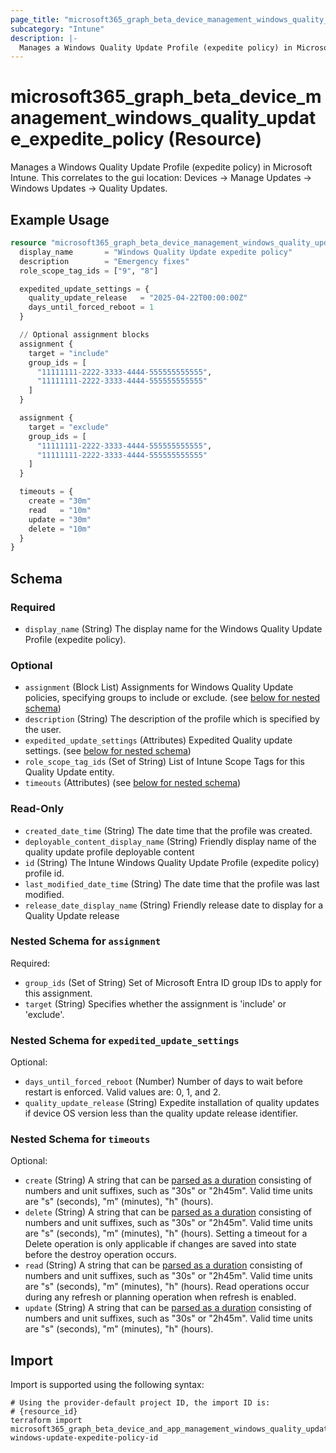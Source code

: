 ```yaml
---
page_title: "microsoft365_graph_beta_device_management_windows_quality_update_expedite_policy Resource - terraform-provider-microsoft365"
subcategory: "Intune"
description: |-
  Manages a Windows Quality Update Profile (expedite policy) in Microsoft Intune. This correlates to the gui location: Devices -> Manage Updates -> Windows Updates -> Quality Updates.
---
```


# microsoft365_graph_beta_device_management_windows_quality_update_expedite_policy (Resource)

Manages a Windows Quality Update Profile (expedite policy) in Microsoft Intune. This correlates to the gui location: Devices -> Manage Updates -> Windows Updates -> Quality Updates.

## Example Usage

```terraform
resource "microsoft365_graph_beta_device_management_windows_quality_update_expedite_policy" "example" {
  display_name       = "Windows Quality Update expedite policy"
  description        = "Emergency fixes"
  role_scope_tag_ids = ["9", "8"]

  expedited_update_settings = {
    quality_update_release   = "2025-04-22T00:00:00Z"
    days_until_forced_reboot = 1
  }

  // Optional assignment blocks
  assignment {
    target = "include"
    group_ids = [
      "11111111-2222-3333-4444-555555555555",
      "11111111-2222-3333-4444-555555555555"
    ]
  }

  assignment {
    target = "exclude"
    group_ids = [
      "11111111-2222-3333-4444-555555555555",
      "11111111-2222-3333-4444-555555555555"
    ]
  }

  timeouts = {
    create = "30m"
    read   = "10m"
    update = "30m"
    delete = "10m"
  }
}
```

<!-- schema generated by tfplugindocs -->
## Schema

### Required

- `display_name` (String) The display name for the Windows Quality Update Profile (expedite policy).

### Optional

- `assignment` (Block List) Assignments for Windows Quality Update policies, specifying groups to include or exclude. (see [below for nested schema](#nestedblock--assignment))
- `description` (String) The description of the profile which is specified by the user.
- `expedited_update_settings` (Attributes) Expedited Quality update settings. (see [below for nested schema](#nestedatt--expedited_update_settings))
- `role_scope_tag_ids` (Set of String) List of Intune Scope Tags for this Quality Update entity.
- `timeouts` (Attributes) (see [below for nested schema](#nestedatt--timeouts))

### Read-Only

- `created_date_time` (String) The date time that the profile was created.
- `deployable_content_display_name` (String) Friendly display name of the quality update profile deployable content
- `id` (String) The Intune Windows Quality Update Profile (expedite policy) profile id.
- `last_modified_date_time` (String) The date time that the profile was last modified.
- `release_date_display_name` (String) Friendly release date to display for a Quality Update release

<a id="nestedblock--assignment"></a>
### Nested Schema for `assignment`

Required:

- `group_ids` (Set of String) Set of Microsoft Entra ID group IDs to apply for this assignment.
- `target` (String) Specifies whether the assignment is 'include' or 'exclude'.


<a id="nestedatt--expedited_update_settings"></a>
### Nested Schema for `expedited_update_settings`

Optional:

- `days_until_forced_reboot` (Number) Number of days to wait before restart is enforced. Valid values are: 0, 1, and 2.
- `quality_update_release` (String) Expedite installation of quality updates if device OS version less than the quality update release identifier.


<a id="nestedatt--timeouts"></a>
### Nested Schema for `timeouts`

Optional:

- `create` (String) A string that can be [parsed as a duration](https://pkg.go.dev/time#ParseDuration) consisting of numbers and unit suffixes, such as "30s" or "2h45m". Valid time units are "s" (seconds), "m" (minutes), "h" (hours).
- `delete` (String) A string that can be [parsed as a duration](https://pkg.go.dev/time#ParseDuration) consisting of numbers and unit suffixes, such as "30s" or "2h45m". Valid time units are "s" (seconds), "m" (minutes), "h" (hours). Setting a timeout for a Delete operation is only applicable if changes are saved into state before the destroy operation occurs.
- `read` (String) A string that can be [parsed as a duration](https://pkg.go.dev/time#ParseDuration) consisting of numbers and unit suffixes, such as "30s" or "2h45m". Valid time units are "s" (seconds), "m" (minutes), "h" (hours). Read operations occur during any refresh or planning operation when refresh is enabled.
- `update` (String) A string that can be [parsed as a duration](https://pkg.go.dev/time#ParseDuration) consisting of numbers and unit suffixes, such as "30s" or "2h45m". Valid time units are "s" (seconds), "m" (minutes), "h" (hours).

## Import

Import is supported using the following syntax:

```shell
# Using the provider-default project ID, the import ID is:
# {resource_id}
terraform import microsoft365_graph_beta_device_and_app_management_windows_quality_update_expedite_policy.example windows-update-expedite-policy-id
```